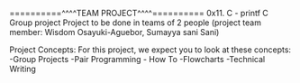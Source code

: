 ==========^^^^TEAM PROJECT^^^^==========
     0x11. C - printf C Group project
Project to be done in teams of 2 people (project team member: Wisdom Osayuki-Aguebor, Sumayya sani Sani)

Project Concepts:
For this project, we expect you to look at these concepts:
-Group Projects
-Pair Programming - How To
-Flowcharts
-Technical Writing

